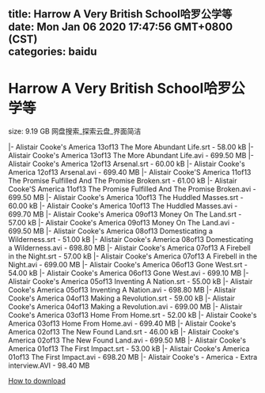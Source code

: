 
title: Harrow A Very British School哈罗公学等
date: Mon Jan 06 2020 17:47:56 GMT+0800 (CST)    
categories: baidu
---

# Harrow A Very British School哈罗公学等
size: 9.19 GB
 网盘搜索_探索云盘_界面简洁
 
|- Alistair Cooke's America 13of13 The More Abundant Life.srt - 58.00 kB
|- Alistair Cooke's America 13of13 The More Abundant Life.avi - 699.50 MB
|- Alistair Cooke's America 12of13 Arsenal.srt - 60.00 kB
|- Alistair Cooke's America 12of13 Arsenal.avi - 699.40 MB
|- Alistair Cooke'S America 11of13 The Promise Fulfilled And The Promise Broken.srt - 61.00 kB
|- Alistair Cooke'S America 11of13 The Promise Fulfilled And The Promise Broken.avi - 699.50 MB
|- Alistair Cooke's America 10of13 The Huddled Masses.srt - 60.00 kB
|- Alistair Cooke's America 10of13 The Huddled Masses.avi - 699.70 MB
|- Alistair Cooke's America 09of13 Money On The Land.srt - 57.00 kB
|- Alistair Cooke's America 09of13 Money On The Land.avi - 699.50 MB
|- Alistair Cooke's America 08of13 Domesticating a Wilderness.srt - 51.00 kB
|- Alistair Cooke's America 08of13 Domesticating a Wilderness.avi - 698.80 MB
|- Alistair Cooke's America 07of13 A Firebell in the Night.srt - 57.00 kB
|- Alistair Cooke's America 07of13 A Firebell in the Night.avi - 699.00 MB
|- Alistair Cooke's America 06of13 Gone West.srt - 54.00 kB
|- Alistair Cooke's America 06of13 Gone West.avi - 699.10 MB
|- Alistair Cooke's America 05of13  Inventing A Nation.srt - 55.00 kB
|- Alistair Cooke's America 05of13  Inventing A Nation.avi - 698.80 MB
|- Alistair Cooke's America 04of13 Making a Revolution.srt - 59.00 kB
|- Alistair Cooke's America 04of13 Making a Revolution.avi - 699.00 MB
|- Alistair Cooke's America 03of13  Home From Home.srt - 52.00 kB
|- Alistair Cooke's America 03of13  Home From Home.avi - 699.40 MB
|- Alistair Cooke's America 02of13 The New Found Land.srt - 46.00 kB
|- Alistair Cooke's America 02of13 The New Found Land.avi - 699.50 MB
|- Alistair Cooke's America 01of13  The First Impact.srt - 53.00 kB
|- Alistair Cooke's America 01of13  The First Impact.avi - 698.20 MB
|- Alistair Cooke's - America - Extra interview.AVI - 98.40 MB

[How to download](https://bpcam.bemobtrk.com/go/2ceec3aa-1ca2-46d6-b9ff-aaa5c184517c?jno=168)